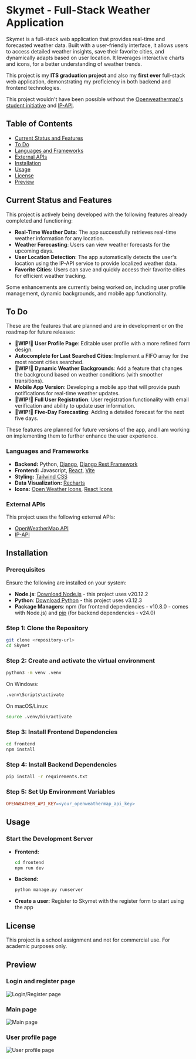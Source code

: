 # Skymet - Full-Stack Weather Application

Skymet is a full-stack web application that provides real-time and forecasted weather data.
Built with a user-friendly interface, it allows users to access detailed weather insights,
save their favorite cities, and dynamically adapts based on user location.
It leverages interactive charts and icons, for a better understanding of weather trends.

This project is my **ITS graduation project** and also my **first ever** full-stack web application, demonstrating my proficiency in both backend and frontend technologies.

This project wouldn't have been possible without the [Openweathermap's student initiative](https://docs.openweather.co.uk/our-initiatives/student-initiative) and [IP-API](https://ip-api.com/).

## Table of Contents

- [Current Status and Features](#current-status-and-features)
- [To Do](#to-do)
- [Languages and Frameworks](#languages-and-frameworks)
- [External APIs](#external-apis)
- [Installation](#installation)
- [Usage](#usage)
- [License](#license)
- [Preview](#preview)

## Current Status and Features

This project is actively being developed with the following features already completed and functioning:

- **Real-Time Weather Data**: The app successfully retrieves real-time weather information for any location.
- **Weather Forecasting**: Users can view weather forecasts for the upcoming days.
- **User Location Detection**: The app automatically detects the user's location using the IP-API service to provide localized weather data.
- **Favorite Cities**: Users can save and quickly access their favorite cities for efficient weather tracking.

Some enhancements are currently being worked on, including user profile management, dynamic backgrounds, and mobile app functionality.

## To Do

These are the features that are planned and are in development or on the roadmap for future releases:

- **🚧WIP!🚧 User Profile Page**: Editable user profile with a more refined form design.
- **Autocomplete for Last Searched Cities**: Implement a FIFO array for the most recent cities searched.
- **🚧WIP!🚧 Dynamic Weather Backgrounds**: Add a feature that changes the background based on weather conditions (with smoother transitions).
- **Mobile App Version**: Developing a mobile app that will provide push notifications for real-time weather updates.
- **🚧WIP!🚧 Full User Registration**: User registration functionality with email verification and ability to update user information.
- **🚧WIP!🚧 Five-Day Forecasting**: Adding a detailed forecast for the next five days.

These features are planned for future versions of the app, and I am working on implementing them to further enhance the user experience.

### Languages and Frameworks

- **Backend:**
  Python, [Django](https://www.djangoproject.com/start/), [Django Rest Framework](https://www.django-rest-framework.org)
- **Frontend:** Javascript, [React](https://react.dev), [Vite](https://vite.dev)
- **Styling:** [Tailwind CSS](https://tailwindcss.com/docs/installation)
- **Data Visualization:** [Recharts](https://recharts.org/en-US/guide/getting-started)
- **Icons:** [Open Weather Icons](https://github.com/isneezy/open-weather-icons), [React Icons](https://react-icons.github.io/react-icons/)

### External APIs

This project uses the following external APIs:

- [OpenWeatherMap API](https://openweathermap.org/api)
- [IP-API](https://ip-api.com)

## Installation

### Prerequisites

Ensure the following are installed on your system:

- **Node.js**: [Download Node.js](https://nodejs.org) - this project uses v20.12.2
- **Python**: [Download Python](https://www.python.org) - this project uses v3.12.3
- **Package Managers**: npm (for frontend dependencies - v10.8.0 - comes with Node.js)
  and [pip](https://pip.pypa.io/en/stable/installation/) (for backend dependencies - v24.0)

### Step 1: Clone the Repository

```bash
git clone <repository-url>
cd Skymet
```

### Step 2: Create and activate the virtual environment

```bash
python3 -m venv .venv
```

On Windows:

```bash
.venv\Scripts\activate
```

On macOS/Linux:

```bash
source .venv/bin/activate
```

### Step 3: Install Frontend Dependencies

```bash
cd frontend
npm install
```

### Step 4: Install Backend Dependencies

```bash
pip install -r requirements.txt
```

### Step 5: Set Up Environment Variables

```makefile
OPENWEATHER_API_KEY=<your_openweathermap_api_key>
```

## Usage

### Start the Development Server

- **Frontend:**

  ```bash
  cd frontend
  npm run dev
  ```

- **Backend:**

  ```bash
  python manage.py runserver
  ```

- **Create a user:**
  Register to Skymet with the register form to start using the app

## License

This project is a school assignment and not for commercial use. For academic purposes only.

## Preview

### Login and register page

![Login/Register page](frontend/images/screenshots/login_register.png)

### Main page

![Main page](frontend/images/screenshots/main_page.png)

### User profile page

![User profile page](frontend/images/screenshots/user_details.png)
